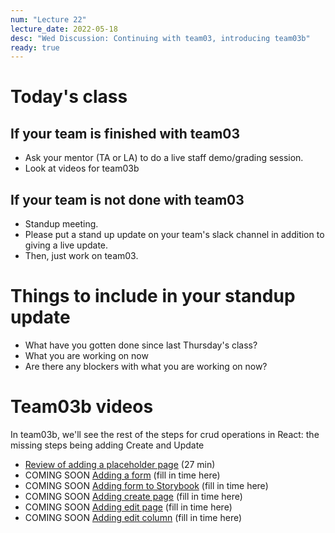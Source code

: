 ```yaml
---
num: "Lecture 22"
lecture_date: 2022-05-18
desc: "Wed Discussion: Continuing with team03, introducing team03b"
ready: true
---
```


# Today's class

## If your team is finished with team03

* Ask your mentor (TA or LA) to do a live staff demo/grading session.
* Look at videos for team03b

## If your team is not done with team03

* Standup meeting. 
* Please put a stand up update on your team's slack channel in addition to giving a live update.
* Then, just work on team03. 

# Things to include in your standup update

* What have you gotten done since last Thursday's class?
* What you are working on now
* Are there any blockers with what you are working on now?



# Team03b videos

In team03b, we'll see the rest of the steps for crud operations in React: the missing steps being adding Create and Update

* [Review of adding a placeholder page](https://gauchocast.hosted.panopto.com/Panopto/Pages/Viewer.aspx?id=db114e24-092a-40f6-a27b-ae98015c4c89) (27 min)
* COMING SOON [Adding a form](/) (fill in time here)
* COMING SOON [Adding form to Storybook](/) (fill in time here)
* COMING SOON [Adding create page](/) (fill in time here)
* COMING SOON [Adding edit page](/) (fill in time here)
* COMING SOON [Adding edit column](/) (fill in time here)
